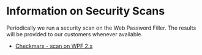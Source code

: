 [title]: # (Security Scans)
[tags]: # (WPF)
[priority]: # (100)
# Information on Security Scans

Periodically we run a security scan on the Web Password Filler. The results will be provided to our customers whenever available.

* [Checkmarx - scan on WPF 2.x](checkmarx-sep2020.md)
